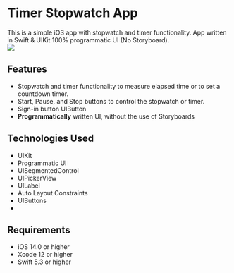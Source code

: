 # Timer Stopwatch App

This is a simple iOS app with stopwatch and timer functionality. App written in Swift & UIKit 100% programmatic UI (No Storyboard).
<br>
![](https://media.giphy.com/media/v1.Y2lkPTc5MGI3NjExNjQ3ODQ4YmE1ZDQzNTdjNTJmMjJmODVjM2U2NTFmMDk5N2QxNDA4YSZjdD1n/akFQdwTLarbPiwJMu3/giphy.gif)

##   Features
-   Stopwatch and timer functionality to measure elapsed time or to set a countdown timer.
-   Start, Pause, and Stop buttons to control the stopwatch or timer.
-   Sign-in button UIButton
-   **Programmatically** written UI, without the use of Storyboards
##  Technologies Used
- UIKit  
- Programmatic UI
-   UISegmentedControl
-   UIPickerView
-   UILabel
-   Auto Layout Constraints
-   UIButtons
- 
## Requirements
-   iOS 14.0 or higher
-   Xcode 12 or higher
-   Swift 5.3 or higher
